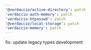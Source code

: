 ```yaml
---
'@verdaccio/active-directory': patch
'verdaccio-auth-memory': patch
'verdaccio-htpasswd': patch
'@verdaccio/local-storage': patch
'verdaccio-memory': patch
---
```


fix: update legacy types development
